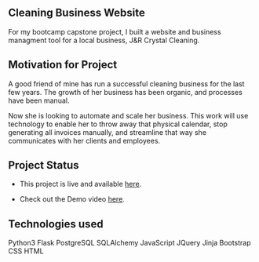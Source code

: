 ## Cleaning Business Website

For my bootcamp capstone project, I built a website and business managment tool for a local business, J&R Crystal Cleaning.  

## Motivation for Project
A good friend of mine has run a successful cleaning business for the last few years.  The growth of her business has been organic, and processes have been manual. 

Now she is looking to automate and scale her business.  This work will use technology to enable her to throw away that physical calendar, stop generating all invoices manually, and streamline that way she communicates with her clients and employees.

## Project Status
- This project is live and available [here](https://www.youtube.com/watch?v=qfaIA26AYe8).

- Check out the Demo video [here](https://www.youtube.com/watch?v=qfaIA26AYe8).


## Technologies used

Python3
Flask
PostgreSQL
SQLAlchemy
JavaScript
JQuery
Jinja
Bootstrap
CSS
HTML